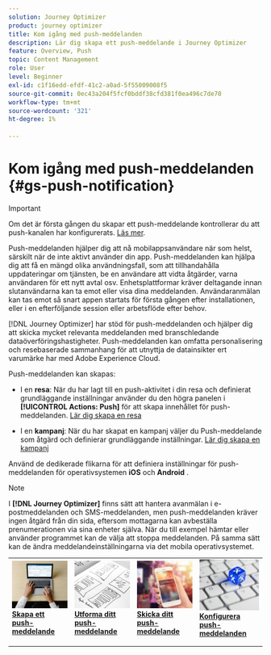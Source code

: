 ```yaml
---
solution: Journey Optimizer
product: journey optimizer
title: Kom igång med push-meddelanden
description: Lär dig skapa ett push-meddelande i Journey Optimizer
feature: Overview, Push
topic: Content Management
role: User
level: Beginner
exl-id: c1f16edd-efdf-41c2-a0ad-5f55009008f5
source-git-commit: 0ec43a204f5fcf0bddf38cfd381f0ea496c7de70
workflow-type: tm+mt
source-wordcount: '321'
ht-degree: 1%

---
```


# Kom igång med push-meddelanden {#gs-push-notification}

>[!IMPORTANT]
>
>Om det är första gången du skapar ett push-meddelande kontrollerar du att push-kanalen har konfigurerats. [Läs mer](push-gs.md).

Push-meddelanden hjälper dig att nå mobilappsanvändare när som helst, särskilt när de inte aktivt använder din app. Push-meddelanden kan hjälpa dig att få en mängd olika användningsfall, som att tillhandahålla uppdateringar om tjänsten, be en användare att vidta åtgärder, varna användaren för ett nytt avtal osv. Enhetsplattformar kräver deltagande innan slutanvändarna kan ta emot eller visa dina meddelanden. Användaranmälan kan tas emot så snart appen startats för första gången efter installationen, eller i en efterföljande session eller arbetsflöde efter behov.

[!DNL Journey Optimizer] har stöd för push-meddelanden och hjälper dig att skicka mycket relevanta meddelanden med branschledande dataöverföringshastigheter. Push-meddelanden kan omfatta personalisering och resebaserade sammanhang för att utnyttja de datainsikter ert varumärke har med Adobe Experience Cloud.

Push-meddelanden kan skapas:

* I en **resa**: När du har lagt till en push-aktivitet i din resa och definierat grundläggande inställningar använder du den högra panelen i **[!UICONTROL Actions: Push]** för att skapa innehållet för push-meddelanden. [Lär dig skapa en resa](../building-journeys/journey-gs.md)

* I en **kampanj**: När du har skapat en kampanj väljer du Push-meddelande som åtgärd och definierar grundläggande inställningar. [Lär dig skapa en kampanj](../campaigns/create-campaign.md#configure)

Använd de dedikerade flikarna för att definiera inställningar för push-meddelanden för operativsystemen **iOS** och **Android** .

>[!NOTE]
>
>I **[!DNL Journey Optimizer]** finns sätt att hantera avanmälan i e-postmeddelanden och SMS-meddelanden, men push-meddelanden kräver ingen åtgärd från din sida, eftersom mottagarna kan avbeställa prenumerationen via sina enheter själva. När du till exempel hämtar eller använder programmet kan de välja att stoppa meddelanden. På samma sätt kan de ändra meddelandeinställningarna via det mobila operativsystemet.

<table style="table-layout:fixed"><tr style="border: 0;">
<td>
<a href="create-push.md">
<img alt="Lead" src="../assets/do-not-localize/push-create.jpg">
</a>
<div><a href="create-push.md"><strong>Skapa ett push-meddelande</strong>
</div>
<p>
</td>
<td>
<a href="design-push.md">
<img alt="Sällan" src="../assets/do-not-localize/push-design.jpg">
</a>
<div>
<a href="design-push.md"><strong>Utforma ditt push-meddelande</strong></a>
</div>
<p></td>
<td>
<a href="send-push.md">
<img alt="Validering" src="../assets/do-not-localize/push-sending.jpg">
</a>
<div>
<a href="send-push.md"><strong>Skicka ditt push-meddelande</strong></a>
</div>
<p>
</td>
<td>
<a href="push-gs.md">
<img alt="Validering" src="../assets/do-not-localize/push-config.jpg">
</a>
<div>
<a href="push-gs.md"><strong>Konfigurera push-meddelanden</strong></a>
</div>
<p>
</td>
</tr></table>
